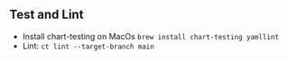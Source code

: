 ## Test and Lint

- Install chart-testing on MacOs `brew install chart-testing yamllint`
- Lint: `ct lint --target-branch main`